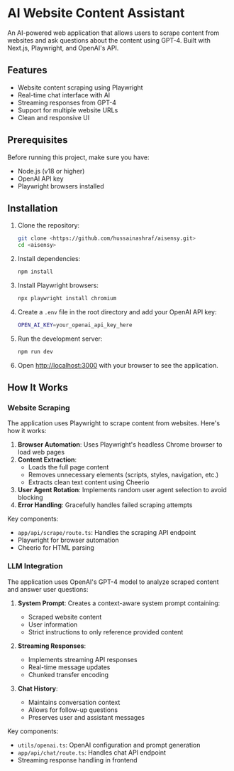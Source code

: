 # AI Website Content Assistant

An AI-powered web application that allows users to scrape content from websites and ask questions about the content using GPT-4. Built with Next.js, Playwright, and OpenAI's API.

## Features

- Website content scraping using Playwright
- Real-time chat interface with AI
- Streaming responses from GPT-4
- Support for multiple website URLs
- Clean and responsive UI

## Prerequisites

Before running this project, make sure you have:

- Node.js (v18 or higher)
- OpenAI API key
- Playwright browsers installed

## Installation

1. Clone the repository:
   ```bash
   git clone <https://github.com/hussainashraf/aisensy.git>
   cd <aisensy>
   ```

2. Install dependencies:
   ```bash
   npm install
   ```

3. Install Playwright browsers:
   ```bash
   npx playwright install chromium
   ```

4. Create a `.env` file in the root directory and add your OpenAI API key:
   ```bash
   OPEN_AI_KEY=your_openai_api_key_here
   ```

5. Run the development server:
   ```bash
   npm run dev
   ```

6. Open [http://localhost:3000](http://localhost:3000) with your browser to see the application.

## How It Works

### Website Scraping

The application uses Playwright to scrape content from websites. Here's how it works:

1. **Browser Automation**: Uses Playwright's headless Chrome browser to load web pages
2. **Content Extraction**: 
   - Loads the full page content
   - Removes unnecessary elements (scripts, styles, navigation, etc.)
   - Extracts clean text content using Cheerio
3. **User Agent Rotation**: Implements random user agent selection to avoid blocking
4. **Error Handling**: Gracefully handles failed scraping attempts

Key components:
- `app/api/scrape/route.ts`: Handles the scraping API endpoint
- Playwright for browser automation
- Cheerio for HTML parsing

### LLM Integration

The application uses OpenAI's GPT-4 model to analyze scraped content and answer user questions:

1. **System Prompt**: Creates a context-aware system prompt containing:
   - Scraped website content
   - User information
   - Strict instructions to only reference provided content

2. **Streaming Responses**: 
   - Implements streaming API responses
   - Real-time message updates
   - Chunked transfer encoding

3. **Chat History**: 
   - Maintains conversation context
   - Allows for follow-up questions
   - Preserves user and assistant messages

Key components:
- `utils/openai.ts`: OpenAI configuration and prompt generation
- `app/api/chat/route.ts`: Handles chat API endpoint
- Streaming response handling in frontend


